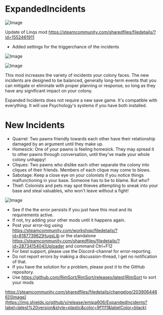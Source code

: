 # ExpandedIncidents

![Image](https://i.imgur.com/buuPQel.png)

Update of Linqs mod
https://steamcommunity.com/sharedfiles/filedetails/?id=1552461911

- Added settings for the triggerchance of the incidents

![Image](https://i.imgur.com/pufA0kM.png)

	
![Image](https://i.imgur.com/Z4GOv8H.png)


This mod increases the variety of incidents your colony faces. The new incidents are designed to be balanced, generally long-term events that you can mitigate or eliminate with proper planning or response, so long as they have any significant impact on your colony.
	
Expanded Incidents does not require a new save game. It's compatible with everything. It will use Psychology's systems if you have both installed.

# New Incidents

- Quarrel: Two pawns friendly towards each other have their relationship damaged by an argument until they make up.
- Homesick: One of your pawns is feeling homesick. They may spread it to other pawns through conversation, until they've made your whole colony unhappy!
- Cliques: Two pawns who dislike each other separate the colony into cliques of their friends. Members of each clique may come to blows.
- Sabotage: Keep a close eye on your colonists if you notice things malfunctioning in your base. Someone has to be to blame. But who?
- Thief: Colonists and pets may spot thieves attempting to sneak into your base and steal valuables, who won't leave without a fight!


![Image](https://i.imgur.com/PwoNOj4.png)



-  See if the the error persists if you just have this mod and its requirements active.
-  If not, try adding your other mods until it happens again.
-  Post your error-log using https://steamcommunity.com/workshop/filedetails/?id=818773962]HugsLib or the standalone https://steamcommunity.com/sharedfiles/filedetails/?id=2873415404]Uploader and command Ctrl+F12
-  For best support, please use the Discord-channel for error-reporting.
-  Do not report errors by making a discussion-thread, I get no notification of that.
-  If you have the solution for a problem, please post it to the GitHub repository.
-  Use https://github.com/RimSort/RimSort/releases/latest]RimSort to sort your mods



https://steamcommunity.com/sharedfiles/filedetails/changelog/2039064466]![Image](https://img.shields.io/github/v/release/emipa606/ExpandedIncidents?label=latest%20version&style=plastic&color=9f1111&labelColor=black)

